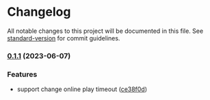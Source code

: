 # Changelog

All notable changes to this project will be documented in this file. See [standard-version](https://github.com/conventional-changelog/standard-version) for commit guidelines.

### [0.1.1](https://github.com/The-Goo-Goo-Gang/nogo-frontend/compare/v0.1.0...v0.1.1) (2023-06-07)


### Features

* support change online play timeout ([ce38f0d](https://github.com/The-Goo-Goo-Gang/nogo-frontend/commit/ce38f0da8c0c5091433ee7a3de9051689605b6eb))
